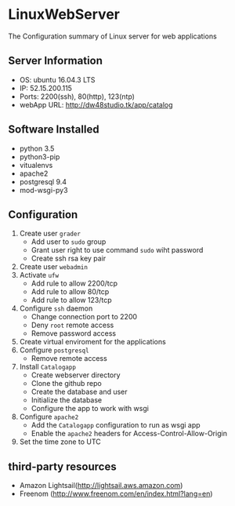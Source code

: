 # LinuxWebServer
The Configuration summary of Linux server for web applications

## Server Information

* OS: ubuntu 16.04.3 LTS
* IP: 52.15.200.115
* Ports: 2200(ssh), 80(http), 123(ntp)
* webApp URL: http://dw48studio.tk/app/catalog

## Software Installed

* python 3.5
* python3-pip
* vitualenvs
* apache2
* postgresql 9.4
* mod-wsgi-py3


## Configuration

1. Create user `grader` 
    * Add user to `sudo` group
    * Grant user right to use command `sudo` wiht password
    * Create ssh rsa key pair
2. Create user `webadmin`
3. Activate `ufw` 
    * Add rule to allow 2200/tcp
    * Add rule to allow 80/tcp
    * Add rule to allow 123/tcp
4. Configure `ssh` daemon
    * Change connection port to 2200
    * Deny `root` remote access
    * Remove password access
5. Create virtual enviroment for the applications
6. Configure `postgresql`
    * Remove remote access
7. Install `Catalogapp`
    * Create webserver directory
    * Clone the github repo
    * Create the database and user
    * Initialize the database
    * Configure the app to work with wsgi
8. Configure `apache2`
    * Add the `Catalogapp` configuration to run as wsgi app
    * Enable the `apache2` headers for Access-Control-Allow-Origin
9. Set the time zone to UTC

## third-party resources

* Amazon Lightsail(http://lightsail.aws.amazon.com)
* Freenom (http://www.freenom.com/en/index.html?lang=en)